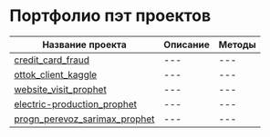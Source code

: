 # Портфолио пэт проектов
| Название проекта | Описание | Методы |
| --- | --- | --- |
| [credit_card_fraud](https://github.com/ElenaMaru/pet-projects/tree/main/credit_card_fraud) | --- | --- |
| [ottok_client_kaggle](https://github.com/ElenaMaru/pet-projects/tree/main/ottok_client_kaggle) | --- | --- |
| [website_visit_prophet](https://github.com/ElenaMaru/pet-projects/tree/main/website_visit_prophet) | --- | --- |
| [electric-production_prophet](https://github.com/ElenaMaru/pet-projects/tree/main/electric-production_prophet) | --- | --- |
| [progn_perevoz_sarimax_prophet](https://github.com/ElenaMaru/pet-projects/tree/main/progn_perevoz_sarimax_prophet) | --- | --- |
